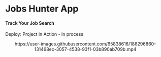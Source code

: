# Jobs Hunter App

#### Track Your Job Search

Deploy: Project in Action - in process

<p align='center'>
    https://user-images.githubusercontent.com/65838616/188296860-131468ec-3057-4538-93f1-03b890ab709b.mp4
</p>
